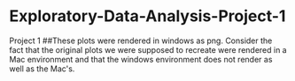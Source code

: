 # Exploratory-Data-Analysis-Project-1
Project 1
##These plots were rendered in windows as png. Consider the fact that the original plots we were supposed to recreate were rendered in a Mac environment and that the windows environment does not render as well as the Mac's.
